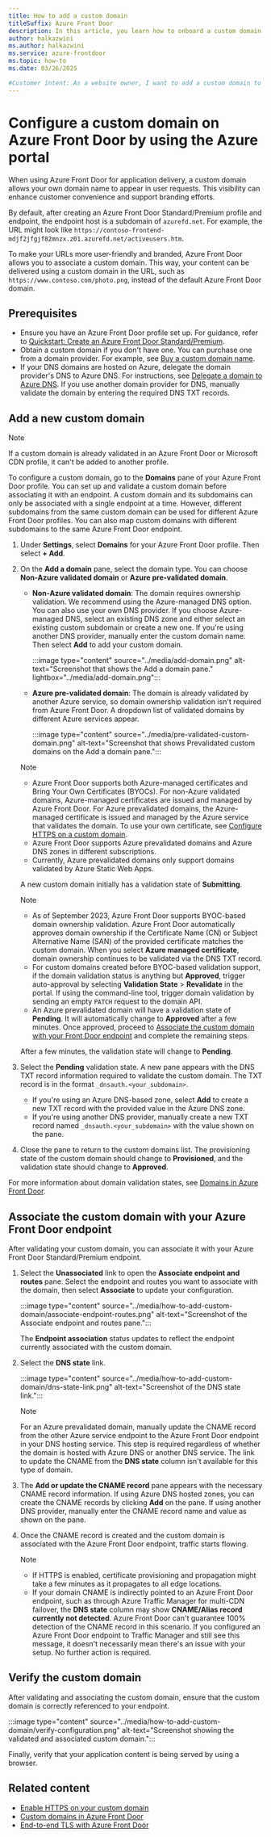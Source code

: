 ```yaml
---
title: How to add a custom domain
titleSuffix: Azure Front Door
description: In this article, you learn how to onboard a custom domain to an Azure Front Door profile by using the Azure portal.
author: halkazwini
ms.author: halkazwini
ms.service: azure-frontdoor
ms.topic: how-to
ms.date: 03/26/2025

#Customer intent: As a website owner, I want to add a custom domain to my Azure Front Door configuration so that my users can use my custom domain to access my content.
---
```


# Configure a custom domain on Azure Front Door by using the Azure portal
When using Azure Front Door for application delivery, a custom domain allows your own domain name to appear in user requests. This visibility can enhance customer convenience and support branding efforts.

By default, after creating an Azure Front Door Standard/Premium profile and endpoint, the endpoint host is a subdomain of `azurefd.net`. For example, the URL might look like `https://contoso-frontend-mdjf2jfgjf82mnzx.z01.azurefd.net/activeusers.htm`.

To make your URLs more user-friendly and branded, Azure Front Door allows you to associate a custom domain. This way, your content can be delivered using a custom domain in the URL, such as `https://www.contoso.com/photo.png`, instead of the default Azure Front Door domain.

## Prerequisites

* Ensure you have an Azure Front Door profile set up. For guidance, refer to [Quickstart: Create an Azure Front Door Standard/Premium](create-front-door-portal.md).
* Obtain a custom domain if you don't have one. You can purchase one from a domain provider. For example, see [Buy a custom domain name](../../app-service/manage-custom-dns-buy-domain.md).
* If your DNS domains are hosted on Azure, delegate the domain provider's DNS to Azure DNS. For instructions, see [Delegate a domain to Azure DNS](../../dns/dns-delegate-domain-azure-dns.md). If you use another domain provider for DNS, manually validate the domain by entering the required DNS TXT records.

## Add a new custom domain

> [!NOTE]
> If a custom domain is already validated in an Azure Front Door or Microsoft CDN profile, it can't be added to another profile.

To configure a custom domain, go to the **Domains** pane of your Azure Front Door profile. You can set up and validate a custom domain before associating it with an endpoint. A custom domain and its subdomains can only be associated with a single endpoint at a time. However, different subdomains from the same custom domain can be used for different Azure Front Door profiles. You can also map custom domains with different subdomains to the same Azure Front Door endpoint.

1. Under **Settings**, select **Domains** for your Azure Front Door profile. Then select **+ Add**.

1. On the **Add a domain** pane, select the domain type. You can choose **Non-Azure validated domain** or **Azure pre-validated domain**.

    * **Non-Azure validated domain**: The domain requires ownership validation. We recommend using the Azure-managed DNS option. You can also use your own DNS provider. If you choose Azure-managed DNS, select an existing DNS zone and either select an existing custom subdomain or create a new one. If you're using another DNS provider, manually enter the custom domain name. Then select **Add** to add your custom domain.

        :::image type="content" source="../media/add-domain.png" alt-text="Screenshot that shows the Add a domain pane." lightbox="../media/add-domain.png":::

    * **Azure pre-validated domain**: The domain is already validated by another Azure service, so domain ownership validation isn't required from Azure Front Door. A dropdown list of validated domains by different Azure services appear.

        :::image type="content" source="../media/pre-validated-custom-domain.png" alt-text="Screenshot that shows Prevalidated custom domains on the Add a domain pane.":::

    > [!NOTE]
    > * Azure Front Door supports both Azure-managed certificates and Bring Your Own Certificates (BYOCs). For non-Azure validated domains, Azure-managed certificates are issued and managed by Azure Front Door. For Azure prevalidated domains, the Azure-managed certificate is issued and managed by the Azure service that validates the domain. To use your own certificate, see [Configure HTTPS on a custom domain](how-to-configure-https-custom-domain.md).
    > * Azure Front Door supports Azure prevalidated domains and Azure DNS zones in different subscriptions.
    > * Currently, Azure prevalidated domains only support domains validated by Azure Static Web Apps.

    A new custom domain initially has a validation state of **Submitting**.

    > [!NOTE]
    > * As of September 2023, Azure Front Door supports BYOC-based domain ownership validation. Azure Front Door automatically approves domain ownership if the Certificate Name (CN) or Subject Alternative Name (SAN) of the provided certificate matches the custom domain. When you select **Azure managed certificate**, domain ownership continues to be validated via the DNS TXT record.
    > * For custom domains created before BYOC-based validation support, if the domain validation status is anything but **Approved**, trigger auto-approval by selecting **Validation State** > **Revalidate** in the portal. If using the command-line tool, trigger domain validation by sending an empty `PATCH` request to the domain API.
    > * An Azure prevalidated domain will have a validation state of **Pending**. It will automatically change to **Approved** after a few minutes. Once approved, proceed to [Associate the custom domain with your Front Door endpoint](#associate-the-custom-domain-with-your-azure-front-door-endpoint) and complete the remaining steps.

    After a few minutes, the validation state will change to **Pending**.

1. Select the **Pending** validation state. A new pane appears with the DNS TXT record information required to validate the custom domain. The TXT record is in the format `_dnsauth.<your_subdomain>`. 

    * If you're using an Azure DNS-based zone, select **Add** to create a new TXT record with the provided value in the Azure DNS zone.
    * If you're using another DNS provider, manually create a new TXT record named `_dnsauth.<your_subdomain>` with the value shown on the pane.

1. Close the pane to return to the custom domains list. The provisioning state of the custom domain should change to **Provisioned**, and the validation state should change to **Approved**.

For more information about domain validation states, see [Domains in Azure Front Door](../domain.md#domain-validation).

## Associate the custom domain with your Azure Front Door endpoint

After validating your custom domain, you can associate it with your Azure Front Door Standard/Premium endpoint.

1. Select the **Unassociated** link to open the **Associate endpoint and routes** pane. Select the endpoint and routes you want to associate with the domain, then select **Associate** to update your configuration.

    :::image type="content" source="../media/how-to-add-custom-domain/associate-endpoint-routes.png" alt-text="Screenshot of the Associate endpoint and routes pane.":::

    The **Endpoint association** status updates to reflect the endpoint currently associated with the custom domain.

1. Select the **DNS state** link.

    :::image type="content" source="../media/how-to-add-custom-domain/dns-state-link.png" alt-text="Screenshot of the DNS state link.":::

    > [!NOTE]
    > For an Azure prevalidated domain, manually update the CNAME record from the other Azure service endpoint to the Azure Front Door endpoint in your DNS hosting service. This step is required regardless of whether the domain is hosted with Azure DNS or another DNS service. The link to update the CNAME from the **DNS state** column isn't available for this type of domain.

1. The **Add or update the CNAME record** pane appears with the necessary CNAME record information. If using Azure DNS hosted zones, you can create the CNAME records by clicking **Add** on the pane. If using another DNS provider, manually enter the CNAME record name and value as shown on the pane.

1. Once the CNAME record is created and the custom domain is associated with the Azure Front Door endpoint, traffic starts flowing.

    > [!NOTE]
    > * If HTTPS is enabled, certificate provisioning and propagation might take a few minutes as it propagates to all edge locations.
    > * If your domain CNAME is indirectly pointed to an Azure Front Door endpoint, such as through Azure Traffic Manager for multi-CDN failover, the **DNS state** column may show **CNAME/Alias record currently not detected**. Azure Front Door can't guarantee 100% detection of the CNAME record in this scenario. If you configured an Azure Front Door endpoint to Traffic Manager and still see this message, it doesn't necessarily mean there's an issue with your setup. No further action is required.

## Verify the custom domain

After validating and associating the custom domain, ensure that the custom domain is correctly referenced to your endpoint.

:::image type="content" source="../media/how-to-add-custom-domain/verify-configuration.png" alt-text="Screenshot showing the validated and associated custom domain.":::

Finally, verify that your application content is being served by using a browser.

## Related content

- [Enable HTTPS on your custom domain](how-to-configure-https-custom-domain.md)
- [Custom domains in Azure Front Door](../domain.md)
- [End-to-end TLS with Azure Front Door](../end-to-end-tls.md)
